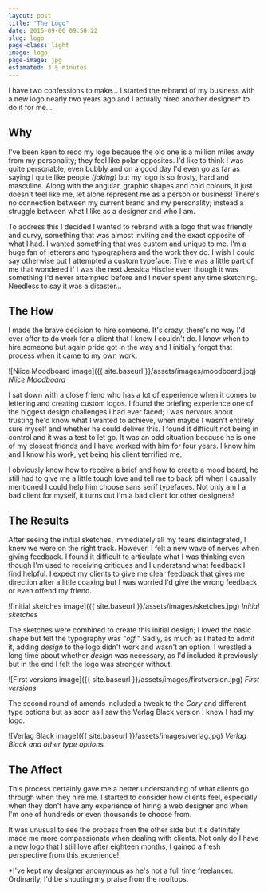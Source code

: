 ```yaml
---
layout: post
title: "The Logo"
date: 2015-09-06 09:50:22
slug: logo
page-class: light
image: logo
page-image: jpg
estimated: 3 ½ minutes
---
```


I have two confessions to make... I started the rebrand of my business with a new logo nearly two years ago and I actually hired another designer* to do it for me...

## Why

I've been keen to redo my logo because the old one is a million miles away from my personality; they feel like polar opposites. I'd like to think I was quite personable, even bubbly and on a good day I'd even go as far as saying I quite like people *(joking)* but my logo is so frosty, hard and masculine. Along with the angular, graphic shapes and cold colours, it just doesn't feel like me, let alone represent me as a person or business! There's no connection between my current brand and my personality; instead a struggle between what I like as a designer and who I am.

To address this I decided I wanted to rebrand with a logo that was friendly and curvy, something that was almost inviting and the exact opposite of what I had. I wanted something that was custom and unique to me. I'm a huge fan of letterers and typographers and the work they do. I wish I could say otherwise but I attempted a custom typeface. There was a little part of me that wondered if I was the next Jessica Hische even though it was something I'd never attempted before and I never spent any time sketching. Needless to say it was a disaster...

## The How

I made the brave decision to hire someone. It's crazy, there's no way I'd ever offer to do work for a client that I knew I couldn't do. I know when to hire someone but again pride got in the way and I initially forgot that process when it came to my own work.

![Niice Moodboard image]({{ site.baseurl }}/assets/images/moodboard.jpg)
*[Niice Moodboard](https://niice.co/m/a24c42474bb0c3c8fbb3a79b58754518)*

I sat down with a close friend who has a lot of experience when it comes to lettering and creating custom logos. I found the briefing experience one of the biggest design challenges I had ever faced; I was nervous about trusting he'd know what I wanted to achieve, when maybe I wasn't entirely sure myself and whether he could deliver this. I found it difficult not being in control and it was a test to let go. It was an odd situation because he is one of my closest friends and I have worked with him for four years. I know him and I know his work, yet being his client terrified me.

I obviously know how to receive a brief and how to create a mood board, he still had to give me a little tough love and tell me to back off when I causally mentioned I could help him choose sans serif typefaces. Not only am I a bad client for myself, it turns out I'm a bad client for other designers!

## The Results

After seeing the initial sketches, immediately all my fears disintegrated, I knew we were on the right track. However, I felt a new wave of nerves when giving feedback. I found it difficult to articulate what I was thinking even though I'm used to receiving critiques and I understand what feedback I find helpful. I expect my clients to give me clear feedback that gives me direction after a little coaxing but I was worried I'd give the wrong feedback or even offend my friend.

![Initial sketches image]({{ site.baseurl }}/assets/images/sketches.jpg)
*Initial sketches*

The sketches were combined to create this initial design; I loved the basic shape but felt the typography was "*off.*" Sadly, as much as I hated to admit it, adding *design* to the logo didn't work and wasn't an option. I wrestled a long time about whether *design* was necessary, as I'd included it previously but in the end I felt the logo was stronger without.

![First versions image]({{ site.baseurl }}/assets/images/firstversion.jpg)
*First versions*

The second round of amends included a tweak to the *Cory* and different type options but as soon as I saw the Verlag Black version I knew I had my logo.

![Verlag Black image]({{ site.baseurl }}/assets/images/verlag.jpg)
*Verlag Black and other type options*

## The Affect

This process certainly gave me a better understanding of what clients go through when they hire me. I started to consider how clients feel, especially when they don't have any experience of hiring a web designer and when I'm one of hundreds or even thousands to choose from.

It was unusual to see the process from the other side but it's definitely made me more compassionate when dealing with clients. Not only do I have a new logo that I still love after eighteen months, I gained a fresh perspective from this experience!

<div class="small">*I've kept my designer anonymous as he's not a full time freelancer. Ordinarily, I'd be shouting my praise from the rooftops.</div>
